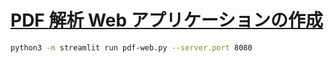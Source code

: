 # [PDF 解析 Web アプリケーションの作成](https://catalog.us-east-1.prod.workshops.aws/workshops/7271111a-22bd-40e7-971a-817b0c083c67/ja-JP/pdf/pdf4)

```sh
python3 -m streamlit run pdf-web.py --server.port 8080

```
